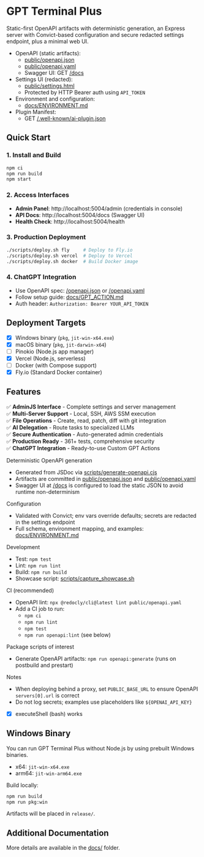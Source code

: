 # GPT Terminal Plus

Static-first OpenAPI artifacts with deterministic generation, an Express server with Convict-based configuration and secure redacted settings endpoint, plus a minimal web UI.

- OpenAPI (static artifacts):
  - [public/openapi.json](public/openapi.json)
  - [public/openapi.yaml](public/openapi.yaml)
  - Swagger UI: GET [/docs](/docs)
- Settings UI (redacted):
  - [public/settings.html](public/settings.html)
  - Protected by HTTP Bearer auth using `API_TOKEN`
- Environment and configuration:
  - [docs/ENVIRONMENT.md](docs/ENVIRONMENT.md)
- Plugin Manifest:
  - GET [/.well-known/ai-plugin.json](/.well-known/ai-plugin.json)

## Quick Start

### 1. Install and Build
```bash
npm ci
npm run build
npm start
```

### 2. Access Interfaces
- **Admin Panel**: http://localhost:5004/admin (credentials in console)
- **API Docs**: http://localhost:5004/docs (Swagger UI)
- **Health Check**: http://localhost:5004/health

### 3. Production Deployment
```bash
./scripts/deploy.sh fly     # Deploy to Fly.io
./scripts/deploy.sh vercel  # Deploy to Vercel
./scripts/deploy.sh docker  # Build Docker image
```

### 4. ChatGPT Integration
- Use OpenAPI spec: [/openapi.json](/openapi.json) or [/openapi.yaml](/openapi.yaml)
- Follow setup guide: [docs/GPT_ACTION.md](docs/GPT_ACTION.md)
- Auth header: `Authorization: Bearer YOUR_API_TOKEN`

## Deployment Targets

- [x] Windows binary (`pkg`, `jit-win-x64.exe`)
- [x] macOS binary (`pkg`, `jit-darwin-x64`)
- [ ] Pinokio (Node.js app manager)
- [x] Vercel (Node.js, serverless)
- [ ] Docker (with Compose support)
- [x] Fly.io (Standard Docker container)

## Features

✅ **AdminJS Interface** - Complete settings and server management  
✅ **Multi-Server Support** - Local, SSH, AWS SSM execution  
✅ **File Operations** - Create, read, patch, diff with git integration  
✅ **AI Delegation** - Route tasks to specialized LLMs  
✅ **Secure Authentication** - Auto-generated admin credentials  
✅ **Production Ready** - 361+ tests, comprehensive security  
✅ **ChatGPT Integration** - Ready-to-use Custom GPT Actions  

Deterministic OpenAPI generation
- Generated from JSDoc via [scripts/generate-openapi.cjs](scripts/generate-openapi.cjs)
- Artifacts are committed in [public/openapi.json](public/openapi.json) and [public/openapi.yaml](public/openapi.yaml)
- Swagger UI at [/docs](/docs) is configured to load the static JSON to avoid runtime non-determinism

Configuration
- Validated with Convict; env vars override defaults; secrets are redacted in the settings endpoint
- Full schema, environment mapping, and examples: [docs/ENVIRONMENT.md](docs/ENVIRONMENT.md)

Development
- Test: `npm test`
- Lint: `npm run lint`
- Build: `npm run build`
- Showcase script: [scripts/capture_showcase.sh](scripts/capture_showcase.sh)

CI (recommended)
- OpenAPI lint: `npx @redocly/cli@latest lint public/openapi.yaml`
- Add a CI job to run:
  - `npm ci`
  - `npm run lint`
  - `npm test`
  - `npm run openapi:lint` (see below)

Package scripts of interest
- Generate OpenAPI artifacts: `npm run openapi:generate` (runs on postbuild and prestart)

Notes
- When deploying behind a proxy, set `PUBLIC_BASE_URL` to ensure OpenAPI `servers[0].url` is correct
- Do not log secrets; examples use placeholders like `${OPENAI_API_KEY}`
- [x] executeShell (bash) works

## Windows Binary

You can run GPT Terminal Plus without Node.js by using prebuilt Windows binaries.

- x64: `jit-win-x64.exe`
- arm64: `jit-win-arm64.exe`

Build locally:

```bash
npm run build
npm run pkg:win
```

Artifacts will be placed in `release/`.

## Additional Documentation

More details are available in the [docs/](./docs) folder.

